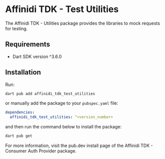 # Affinidi TDK - Test Utilities

The Affinidi TDK - Utilities package provides the libraries to mock requests for testing.

## Requirements

- Dart SDK version ^3.6.0

## Installation

Run:

```bash
dart pub add affinidi_tdk_test_utilities
```

or manually add the package to your `pubspec.yaml` file:

```yaml
dependencies:
  affinidi_tdk_test_utilities: ^<version_number>
```

and then run the command below to install the package:

```bash
dart pub get
```

For more information, visit the pub.dev install page of the Affinidi TDK - Consumer Auth Provider package.
